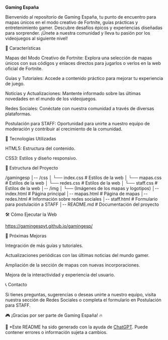 **Gaming España**

Bienvenido al repositorio de Gaming España, tu punto de encuentro para mapas únicos en el modo creativo de Fortnite, guías prácticas y entretenimiento gamer. Descubre desafíos épicos y experiencias diseñadas para sorprender. ¡Únete a nuestra comunidad y lleva tu pasión por los videojuegos al siguiente nivel!

📌 Características

Mapas del Modo Creativo de Fortnite: Explora una selección de mapas únicos con sus códigos y enlaces directos para jugarlos o verlos en la web oficial de Fortnite.

Guías y Tutoriales: Accede a contenido práctico para mejorar tu experiencia de juego.

Noticias y Actualizaciones: Mantente informado sobre las últimas novedades en el mundo de los videojuegos.

Redes Sociales: Conéctate con nuestra comunidad a través de diversas plataformas.

Postulación para STAFF: Oportunidad para unirte a nuestro equipo de moderación y contribuir al crecimiento de la comunidad.

🚀 Tecnologías Utilizadas

HTML5: Estructura del contenido.

CSS3: Estilos y diseño responsivo.

📂 Estructura del Proyecto

/gamingesp
│-- /css
│   └── index.css  # Estilos de la web
│   └── mapas.css  # Estilos de la web
│   └── redes.css  # Estilos de la web
│   └── staff.css  # Estilos de la web
│-- /img
│   └── (Imágenes de los mapas y logotipos)
│-- index.html     # Página principal
│-- mapas.html     # Página de mapas
│-- redes.html     # Información sobre redes sociales
│-- staff.html     # Formulario para postulación a STAFF
│-- README.md      # Documentación del proyecto

🛠️ Cómo Ejecutar la Web

https://gamingespyt.github.io/gamingesp/

📀 Próximas Mejoras

Integración de más guías y tutoriales.

Actualizaciones periódicas con las últimas noticias del mundo gamer.

Ampliación de la sección de mapas con nuevas incorporaciones.

Mejora de la interactividad y experiencia del usuario.

📞 Contacto

Si tienes preguntas, sugerencias o deseas unirte a nuestro equipo, visita nuestra sección de Redes Sociales o completa el formulario en Postulación para STAFF.

🎮 ¡Gracias por ser parte de Gaming España! 🔥

📢 *Este README ha sido generado con la ayuda de [ChatGPT](https://chat.openai.com/). Puede contener errores o información sujeta a cambios.

